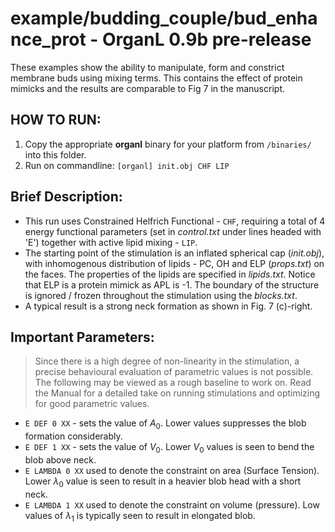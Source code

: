 # example/budding_couple/bud_enhance_prot - OrganL 0.9b pre-release


These examples show the ability to manipulate, form and constrict membrane buds using mixing terms. This contains the effect of protein mimicks and the results are comparable to Fig 7 in the manuscript.


## HOW TO RUN:

1. Copy the appropriate **organl** binary for your platform from `/binaries/` into this folder.
2. Run on commandline: `[organl] init.obj CHF LIP`


## Brief Description:

- This run uses Constrained Helfrich Functional - `CHF`, requiring a total of 4 energy functional parameters (set in *control.txt* under lines headed with 'E') together with active lipid mixing - `LIP`.
- The starting point of the stimulation is an inflated spherical cap (*init.obj*), with inhomogenous distribution of lipids - PC, OH and ELP (_props.txt_) on the faces. The properties of the lipids are specified in *lipids.txt*. Notice that ELP is a protein mimick as APL is -1. The boundary of the structure is ignored / frozen throughout the stimulation using the *blocks.txt*.
- A typical result is a strong neck formation as shown in Fig. 7 (c)-right.


## Important Parameters:
> Since there is a high degree of non-linearity in the stimulation, a precise behavioural evaluation of parametric values is not possible. The following may be viewed as a rough baseline to work on. Read the Manual for a detailed take on running stimulations and optimizing for good parametric values.

- `E DEF 0 XX` - sets the value of $A_0$. Lower values suppresses the blob formation considerably.  
- `E DEF 1 XX` - sets the value of $V_0$. Lower $V_0$ values is seen to bend the blob above neck.
- `E LAMBDA 0 XX` used to denote the constraint on area (Surface Tension). Lower $\lambda_0$ value is seen to result in a heavier blob head with a short neck.
- `E LAMBDA 1 XX` used to denote the constraint on volume (pressure). Low values of $\lambda_1$ is typically seen to result in elongated blob. 